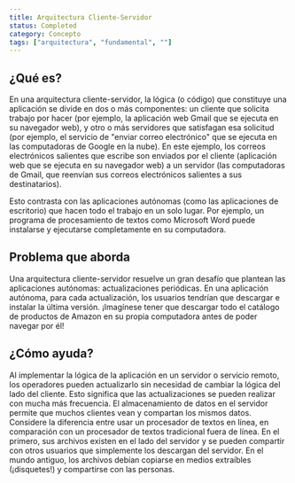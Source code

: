 ```yaml
---
title: Arquitectura Cliente-Servidor
status: Completed
category: Concepto
tags: ["arquitectura", "fundamental", ""]
---
```


## ¿Qué es?

En una arquitectura cliente-servidor, la lógica (o código) que constituye una aplicación se divide en dos o más componentes:
un cliente que solicita trabajo por hacer
(por ejemplo, la aplicación web Gmail que se ejecuta en su navegador web),
y otro o más servidores que satisfagan esa solicitud
(por ejemplo, el servicio de "enviar correo electrónico" que se ejecuta en las computadoras de Google en la nube).
En este ejemplo, los correos electrónicos salientes que escribe son enviados por el cliente (aplicación web que se ejecuta en su navegador web)
a un servidor (las computadoras de Gmail, que reenvían sus correos electrónicos salientes a sus destinatarios).

Esto contrasta con las aplicaciones autónomas (como las aplicaciones de escritorio) que hacen todo el trabajo en un solo lugar.
Por ejemplo, un programa de procesamiento de textos como Microsoft Word puede instalarse y ejecutarse completamente en su computadora.

## Problema que aborda

Una arquitectura cliente-servidor resuelve un gran desafío que plantean las aplicaciones autónomas: actualizaciones periódicas.
En una aplicación autónoma, para cada actualización, los usuarios tendrían que descargar e instalar la última versión.
¡Imagínese tener que descargar todo el catálogo de productos de Amazon en su propia computadora antes de poder navegar por él!

## ¿Cómo ayuda?

Al implementar la lógica de la aplicación en un servidor o servicio remoto,
los operadores pueden actualizarlo sin necesidad de cambiar la lógica del lado del cliente.
Esto significa que las actualizaciones se pueden realizar con mucha más frecuencia.
El almacenamiento de datos en el servidor permite que muchos clientes vean y compartan los mismos datos.
Considere la diferencia entre usar un procesador de textos en línea, en comparación con un procesador de textos tradicional fuera de línea.
En el primero, sus archivos existen en el lado del servidor y
se pueden compartir con otros usuarios que simplemente los descargan del servidor.
En el mundo antiguo, los archivos debían copiarse en medios extraíbles (¡disquetes!) y compartirse con las personas.
